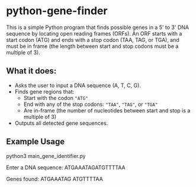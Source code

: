 # python-gene-finder
This is a simple Python program that finds possible genes in a 5' to 3' DNA sequence by locating open reading frames (ORFs). An ORF starts with a start codon (ATG) and ends with a stop codon (TAA, TAG, or TGA), and must be in frame (the length between start and stop codons must be a multiple of 3).

## What it does:

- Asks the user to input a DNA sequence (A, T, C, G).
- Finds gene regions that:
  - Start with the codon `"ATG"`
  - End with any of the stop codons: `"TAA"`, `"TAG"`, or `"TGA"`
  - Are in-frame (the number of nucleotides between start and stop is a multiple of 3)
- Outputs all detected gene sequences.

## Example Usage

python3 main_gene_identifier.py

Enter a DNA sequence: ATGAAATAGATGTTTTAA

Genes found:
ATGAAATAG
ATGTTTTAA
